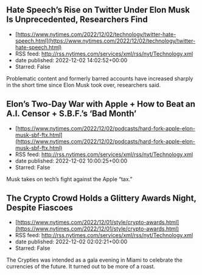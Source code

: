 ## Hate Speech’s Rise on Twitter Under Elon Musk Is Unprecedented, Researchers Find
 - [https://www.nytimes.com/2022/12/02/technology/twitter-hate-speech.html](https://www.nytimes.com/2022/12/02/technology/twitter-hate-speech.html)
 - RSS feed: http://rss.nytimes.com/services/xml/rss/nyt/Technology.xml
 - date published: 2022-12-02 14:02:52+00:00
 - Starred: False

Problematic content and formerly barred accounts have increased sharply in the short time since Elon Musk took over, researchers said.

## Elon’s Two-Day War with Apple + How to Beat an A.I. Censor + S.B.F.’s ‘Bad Month’
 - [https://www.nytimes.com/2022/12/02/podcasts/hard-fork-apple-elon-musk-sbf-ftx.html](https://www.nytimes.com/2022/12/02/podcasts/hard-fork-apple-elon-musk-sbf-ftx.html)
 - RSS feed: http://rss.nytimes.com/services/xml/rss/nyt/Technology.xml
 - date published: 2022-12-02 10:00:25+00:00
 - Starred: False

Musk takes on tech’s fight against the Apple “tax.”

## The Crypto Crowd Holds a Glittery Awards Night, Despite Fiascoes
 - [https://www.nytimes.com/2022/12/01/style/crypto-awards.html](https://www.nytimes.com/2022/12/01/style/crypto-awards.html)
 - RSS feed: http://rss.nytimes.com/services/xml/rss/nyt/Technology.xml
 - date published: 2022-12-02 02:02:21+00:00
 - Starred: False

The Crypties was intended as a gala evening in Miami to celebrate the currencies of the future. It turned out to be more of a roast.
